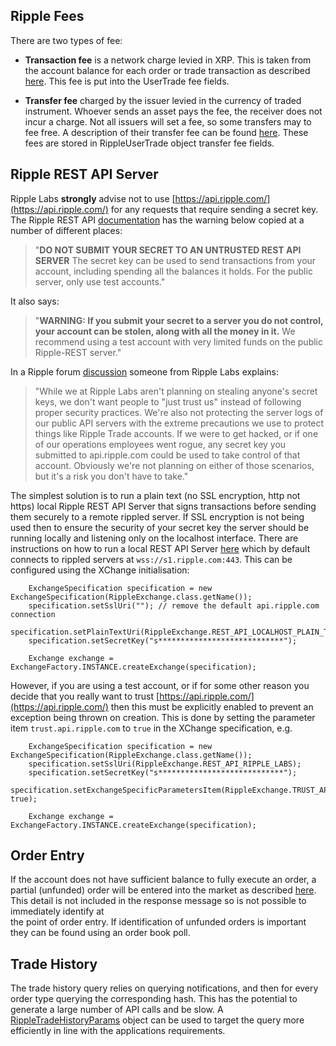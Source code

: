 
## Ripple Fees

There are two types of fee:

* **Transaction fee** is a network charge levied in XRP. This is taken from the account balance for each order or trade transaction as described
[here](https://wiki.ripple.com/Transaction_Fee). This fee is put into the UserTrade fee fields. 
 
* **Transfer fee** charged by the issuer levied in the currency of traded instrument. Whoever sends an asset pays the fee, the receiver does not 
incur a charge. Not all issuers will set a fee, so some transfers may to fee free. A description of their transfer fee can be found 
[here](https://wiki.ripple.com/Transit_Fee). These fees are stored in RippleUserTrade object transfer fee fields. 

## Ripple REST API Server

Ripple Labs **strongly** advise not to use [https://api.ripple.com/](https://api.ripple.com/) for any requests that require sending a secret key. 
The Ripple REST API [documentation](https://github.com/ripple/ripple-rest) has the warning below copied at a number of different places:  

> "**DO NOT SUBMIT YOUR SECRET TO AN UNTRUSTED REST API SERVER** The secret key can be used to send transactions from your account, 
 including spending all the balances it holds. For the public server, only use test accounts."

It also says:

> "**WARNING: If you submit your secret to a server you do not control, your account can be stolen, along with all the money in it.** We recommend 
using a test account with very limited funds on the public Ripple-REST server."

In a Ripple forum [discussion](https://forum.ripple.com/viewtopic.php?t=10160) someone from Ripple Labs explains:

> "While we at Ripple Labs aren't planning on stealing anyone's secret keys, we don't want people to "just trust us" instead of following proper 
security practices. We're also not protecting the server logs of our public API servers with the extreme precautions we use to protect things 
like Ripple Trade accounts. If we were to get hacked, or if one of our operations employees went rogue, any secret key you submitted to 
api.ripple.com could be used to take control of that account. Obviously we're not planning on either of those scenarios, but it's a risk you 
don't have to take." 

The simplest solution is to run a plain text (no SSL encryption, http not https) local Ripple REST API Server that signs transactions before sending
them securely to a remote rippled server. If SSL encryption is not being used then to ensure the security of your secret key the server should be 
running locally and listening only on the localhost interface. There are instructions on how to run a local REST API Server 
[here](https://github.com/ripple/ripple-rest#quick-start) which by default connects to rippled servers at `wss://s1.ripple.com:443`. This can be 
configured using the XChange initialisation:

```
	ExchangeSpecification specification = new ExchangeSpecification(RippleExchange.class.getName());
    specification.setSslUri(""); // remove the default api.ripple.com connection
    specification.setPlainTextUri(RippleExchange.REST_API_LOCALHOST_PLAIN_TEXT);
    specification.setSecretKey("s****************************");
    
    Exchange exchange = ExchangeFactory.INSTANCE.createExchange(specification);
```

However, if you are using a test account, or if for some other reason you decide that you really want to trust [https://api.ripple.com/](https://api.ripple.com/)
then this must be explicitly enabled to prevent an exception being thrown on creation. This is done by setting the parameter item `trust.api.ripple.com` to `true` 
in the XChange specification, e.g.

```
    ExchangeSpecification specification = new ExchangeSpecification(RippleExchange.class.getName());
    specification.setSslUri(RippleExchange.REST_API_RIPPLE_LABS);
    specification.setSecretKey("s****************************");
    specification.setExchangeSpecificParametersItem(RippleExchange.TRUST_API_RIPPLE_COM, true);

    Exchange exchange = ExchangeFactory.INSTANCE.createExchange(specification);
```

## Order Entry

If the account does not have sufficient balance to fully execute an order, a partial (unfunded) order will be entered into the market as described 
[here](https://wiki.ripple.com/Unfunded_offers). This detail is not included in the response message so is not possible to immediately identify at  
the point of order entry. If identification of unfunded orders is important they can be found using an order book poll.    

## Trade History

The trade history query relies on querying notifications, and then for every order type querying the corresponding hash. This has the potential to 
generate a large number of API calls and be slow. A [RippleTradeHistoryParams](src/main/java/com/xeiam/xchange/ripple/service/polling/params/RippleTradeHistoryParams.java)
object can be used to target the query more efficiently in line with the applications requirements. 
